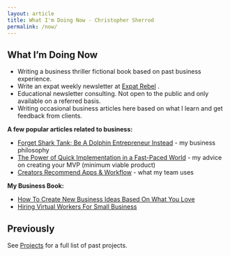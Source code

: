 ```yaml
---
layout: article
title: What I'm Doing Now - Christopher Sherrod
permalink: /now/
---
```

## What I’m Doing Now
- Writing a business thriller fictional book based on past business experience.
- Write an expat weekly newsletter at [Expat Rebel](https://expatrebel.com) .
- Educational newsletter consulting. Not open to the public and only available on a referred basis.
- Writing occasional business articles here based on what I learn and get feedback from clients.

**A few popular articles related to business:**
- [Forget Shark Tank; Be A Dolphin Entrepreneur Instead](https://christophersherrod.com/dolphin-entrepreneur/) - my business philosophy
- [The Power of Quick Implementation in a Fast-Paced World](https://christophersherrod.com/implement-quickly/) - my advice on creating your MVP (minimum viable product)
- [Creators Recommend Apps & Workflow](https://christophersherrod.com/workflow/) - what my team uses

**My Business Book:**
- [How To Create New Business Ideas Based On What You Love](https://amzn.to/3oZlRrW)
- [Hiring Virtual Workers For Small Business](https://amzn.to/2FvAxx9)

## Previously
See [Projects](https://christophersherrod.com/projects) for a full list of past projects.
